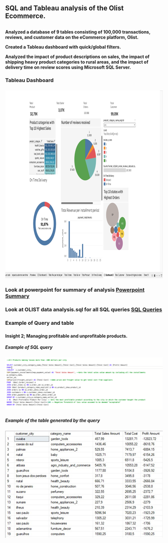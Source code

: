  <h2>SQL and Tableau analysis of the Olist Ecommerce.<h2>
 
<h4>Analyzed a database of 9 tables consisting of 100,000 transactions, reviews, and customer data on the eCommerce platform, Olist. 
 
Created a Tableau dashboard with quick/global filters. 
 
 Analyzed the impact of product descriptions on sales, the impact of shipping heavy product categories to rural areas, and the impact of delivery time on review scores using Microsoft SQL Server.<h5>

 <h3> Tableau Dashboard <h3>
 <img src="https://raw.githubusercontent.com/nnyase/SQL-data-analysis-ecommerce/main/Dashboard.png" width = "800" height = "600"/>
<h3>Look at powerpoint for summary of analysis <a href="https://github.com/nnyase/SQL-data-analysis-ecommerce/blob/main/powerpoint%20sql%20analysis.pdf"> Powerpoint Summary </a> <h3>
<h3>Look at OLIST data analysis.sql for all SQL queries <a href = "https://github.com/nnyase/SQL-data-analysis-ecommerce/blob/main/Olist%20Data%20Analysis.sql"> SQL Queries </a> <h3>

<h3>Example of Query and table<h3>

<h4>Insight 2; Managing profitable and unprofitable products.<h4>
<h5>Example of SQL query<h5>
<img src="https://raw.githubusercontent.com/nnyase/SQL-data-analysis-ecommerce/main/sql-query-loss-margin-per-city-per-product.png"/>
<h5>Example of the table generated by the query<h5>
<img src="https://raw.githubusercontent.com/nnyase/SQL-data-analysis-ecommerce/main/Tables%20Created%20in%20SQL/loss-margin-per-city-per-item-table.jpeg"/>

